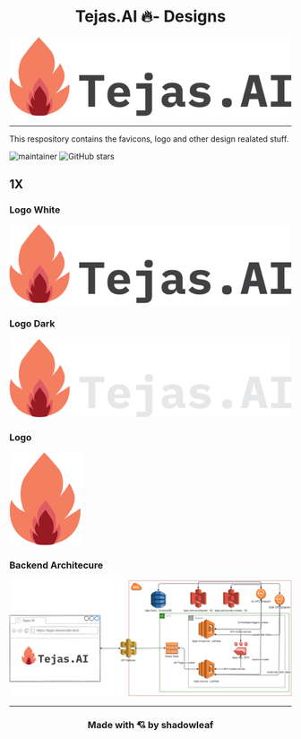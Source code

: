 <h1 align="center">Tejas.AI 🔥- Designs</h1>


<div align="center">
<img src="output/1x/logo-whitemdpi.png" >
</div>

---

This respository contains the favicons, logo and other design realated stuff.

![maintainer](https://img.shields.io/badge/maintainer-shadowleaf-blue)
![GitHub stars](https://img.shields.io/github/stars/ProjektTejas/tejas-designs?style=social)

## 1X

### Logo White

![logo-white](output/1x/logo-whitemdpi.png)

### Logo Dark

![logo-dark](output/1x/logo-darkmdpi.png)

### Logo

![logo](output/1x/logomdpi.png)

### Backend Architecure

![arch](backend-architecture/architecture-dark.png)

---

<h3 align="center">Made with 💘 by shadowleaf</h3>


